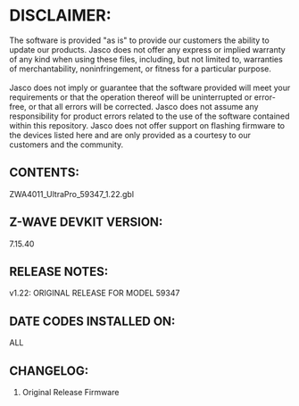 # DISCLAIMER:
The software is provided "as is" to provide our customers the ability to update our products. Jasco does not offer any express or implied warranty of any kind when using these files, including, but not limited to, warranties of merchantability, noninfringement, or fitness for a particular purpose.<br>
<br>
Jasco does not imply or guarantee that the software provided will meet your requirements or that the operation thereof will be uninterrupted or error-free, or that all errors will be corrected. Jasco does not assume any responsibility for product errors related to the use of the software contained within this repository. Jasco does not offer support on flashing firmware to the devices listed here and are only provided as a courtesy to our customers and the community.

## CONTENTS:
ZWA4011_UltraPro_59347_1.22.gbl

## Z-WAVE DEVKIT VERSION:
7.15.40

## RELEASE NOTES:
v1.22: ORIGINAL RELEASE FOR MODEL 59347

## DATE CODES INSTALLED ON:
ALL

## CHANGELOG:
1. Original Release Firmware
